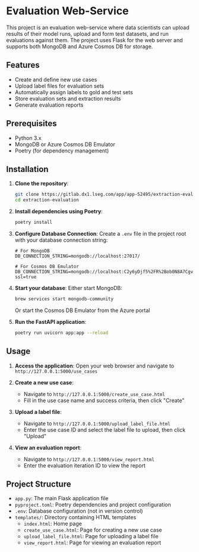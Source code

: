 # Evaluation Web-Service

This project is an evaluation web-service where data scientists can upload results of their model runs, upload and form test datasets, and run evaluations against them. The project uses Flask for the web server and supports both MongoDB and Azure Cosmos DB for storage.

## Features

- Create and define new use cases
- Upload label files for evaluation sets
- Automatically assign labels to gold and test sets
- Store evaluation sets and extraction results
- Generate evaluation reports

## Prerequisites

- Python 3.x
- MongoDB or Azure Cosmos DB Emulator
- Poetry (for dependency management)

## Installation

1. **Clone the repository**:
   ```sh
   git clone https://gitlab.dx1.lseg.com/app/app-52495/extraction-evaluation.git
   cd extraction-evaluation
   ```

2. **Install dependencies using Poetry**:
   ```sh
   poetry install
   ```

3. **Configure Database Connection**:
   Create a `.env` file in the project root with your database connection string:
   ```
   # For MongoDB
   DB_CONNECTION_STRING=mongodb://localhost:27017/

   # For Cosmos DB Emulator
   DB_CONNECTION_STRING=mongodb://localhost:C2y6yDjf5%2FR%2Bob0N8A7Cgv30VRDJIWEHLM%2B4QDU5DE2nQ9nDuVTqobD4b8mGGyPMbIZnqyMsEcaGQy67XIw%2FJw%3D%3D@localhost:10255/admin?ssl=true
   ```

4. **Start your database**:
   Either start MongoDB:
   ```sh
   brew services start mongodb-community
   ```
   Or start the Cosmos DB Emulator from the Azure portal

5. **Run the FastAPI application**:
   ```sh
   poetry run uvicorn app:app --reload
   ```

## Usage

1. **Access the application**:
   Open your web browser and navigate to `http://127.0.0.1:5000/use_cases`

2. **Create a new use case**:
   - Navigate to `http://127.0.0.1:5000/create_use_case.html`
   - Fill in the use case name and success criteria, then click "Create"

3. **Upload a label file**:
   - Navigate to `http://127.0.0.1:5000/upload_label_file.html`
   - Enter the use case ID and select the label file to upload, then click "Upload"

4. **View an evaluation report**:
   - Navigate to `http://127.0.0.1:5000/view_report.html`
   - Enter the evaluation iteration ID to view the report

## Project Structure

- `app.py`: The main Flask application file
- `pyproject.toml`: Poetry dependencies and project configuration
- `.env`: Database configuration (not in version control)
- `templates/`: Directory containing HTML templates
  - `index.html`: Home page
  - `create_use_case.html`: Page for creating a new use case
  - `upload_label_file.html`: Page for uploading a label file
  - `view_report.html`: Page for viewing an evaluation report

